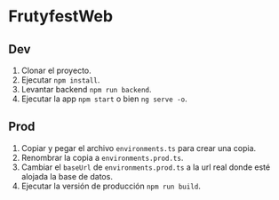 # FrutyfestWeb

## Dev

1. Clonar el proyecto.
2. Ejecutar ```npm install```.
3. Levantar backend ```npm run backend```.
4. Ejecutar la app ```npm start``` o bien ```ng serve -o```.


## Prod

1. Copiar y pegar el archivo ```environments.ts``` para crear una copia.
2. Renombrar la copia a ```environments.prod.ts```.
3. Cambiar el ```baseUrl``` de ```environments.prod.ts``` a la url real donde esté alojada la base de datos.
4. Ejecutar la versión de producción ```npm run build```.
